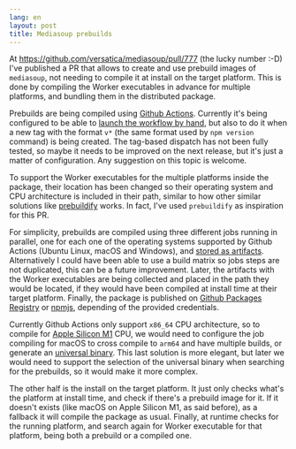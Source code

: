 ```yaml
---
lang: en
layout: post
title: Mediasoup prebuilds
---
```


At <https://github.com/versatica/mediasoup/pull/777> (the lucky number :-D) I've
published a PR that allows to create and use prebuild images of `mediasoup`, not
needing to compile it at install on the target platform. This is done by
compiling the Worker executables in advance for multiple platforms, and bundling
them in the distributed package.

Prebuilds are being compiled using
[Github Actions](https://github.com/features/actions). Currently it's being
configured to be able to
[launch the workflow by hand](https://docs.github.com/es/actions/managing-workflow-runs/manually-running-a-workflow),
but also to do it when a new tag with the format `v*` (the same format used by
`npm version` command) is being created. The tag-based dispatch has not been
fully tested, so maybe it needs to be improved on the next release, but it's
just a matter of configuration. Any suggestion on this topic is welcome.

To support the Worker executables for the multiple platforms inside the package,
their location has been changed so their operating system and CPU architecture
is included in their path, similar to how other similar solutions like
[prebuildify](https://github.com/prebuild/prebuildify) works. In fact, I've used
`prebuildify` as inspiration for this PR.

For simplicity, prebuilds are compiled using three different jobs running in
parallel, one for each one of the operating systems supported by Github Actions
(Ubuntu Linux, macOS and Windows), and
[stored as artifacts](https://docs.github.com/en/actions/using-workflows/storing-workflow-data-as-artifacts).
Alternatively I could have been able to use a build matrix so jobs steps are not
duplicated, this can be a future improvement. Later, the artifacts with the
Worker executables are being collected and placed in the path they would be
located, if they would have been compiled at install time at their target
platform. Finally, the package is published on
[Github Packages Registry](https://github.com/features/packages) or
[npmjs](https://www.npmjs.com/), depending of the provided credentials.

Currently Github Actions only support `x86_64` CPU architecture, so to compile
for [Apple Silicon M1](https://en.wikipedia.org/wiki/Apple_M1) CPU, we would
need to configure the job compiling for macOS to cross compile to `arm64` and
have multiple builds, or generate an
[universal binary](https://en.wikipedia.org/wiki/Universal_binary). This last
solution is more elegant, but later we would need to support the selection of
the universal binary when searching for the prebuilds, so it would make it more
complex.

The other half is the install on the target platform. It just only checks what's
the platform at install time, and check if there's a prebuild image for it. If
it doesn't exists (like macOS on Apple Silicon M1, as said before), as a
fallback it will compile the package as usual. Finally, at runtime checks for
the running platform, and search again for Worker executable for that platform,
being both a prebuild or a compiled one.

